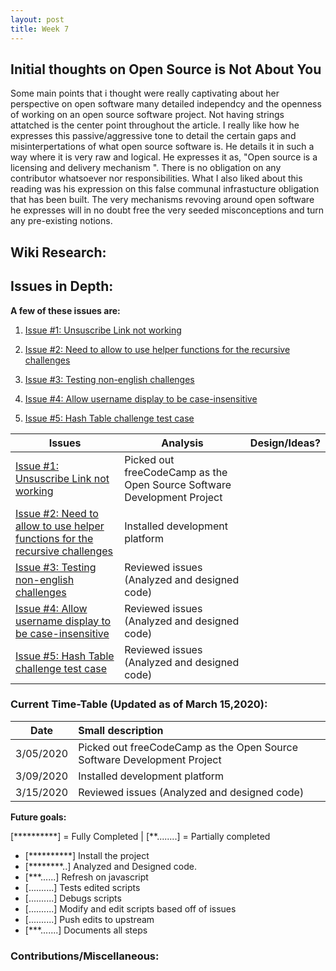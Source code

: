 ```yaml
---
layout: post
title: Week 7
---
```


## Initial thoughts on Open Source is Not About You
  Some main points that i thought were really captivating about her perspective on open software many detailed independcy and the openness of working on an open source software project. Not having strings attatched is the center point throughout the article. I really like how he expresses this passive/aggressive tone to detail the certain gaps and misinterpertations of what open source software is. He details it in such a way where it is very raw and logical. He expresses it as, "Open source is a licensing and delivery mechanism ". There is no obligation on any contributor whatsoever nor responsibilities. What I also liked about this reading was his expression on this false communal infrastucture obligation that has been built. The very mechanisms revoving around open software he expresses will in no doubt free the very seeded misconceptions and turn any pre-existing notions.

## Wiki Research:


## Issues in Depth:
  
 **A few of these issues are:**

1. [Issue #1: Unsuscribe Link not working](https://github.com/freeCodeCamp/freeCodeCamp/issues/38322)

2. [Issue #2: Need to allow to use helper functions for the recursive challenges](https://github.com/freeCodeCamp/freeCodeCamp/issues/37868)

3. [Issue #3: Testing non-english challenges](https://github.com/freeCodeCamp/freeCodeCamp/issues/34641)

4. [Issue #4: Allow username display to be case-insensitive](https://github.com/freeCodeCamp/freeCodeCamp/issues/35525)

5. [Issue #5: Hash Table challenge test case](https://github.com/freeCodeCamp/freeCodeCamp/issues/38049)


Issues| Analysis | Design/Ideas? 
|---|---|:---|
|[Issue #1: Unsuscribe Link not working](https://github.com/freeCodeCamp/freeCodeCamp/issues/38322)| Picked out freeCodeCamp as the Open Source Software Development Project | |
|[Issue #2: Need to allow to use helper functions for the recursive challenges](https://github.com/freeCodeCamp/freeCodeCamp/issues/37868) | Installed development platform | |
|[Issue #3: Testing non-english challenges](https://github.com/freeCodeCamp/freeCodeCamp/issues/34641) | Reviewed issues (Analyzed and designed code)| |
|[Issue #4: Allow username display to be case-insensitive](https://github.com/freeCodeCamp/freeCodeCamp/issues/35525) | Reviewed issues (Analyzed and designed code)| |
|[Issue #5: Hash Table challenge test case](https://github.com/freeCodeCamp/freeCodeCamp/issues/38049) | Reviewed issues (Analyzed and designed code)| |





### Current Time-Table (Updated as of March 15,2020):

 Date| Small description 
|---|:---|
| 3/05/2020 | Picked out freeCodeCamp as the Open Source Software Development Project |
| 3/09/2020 | Installed development platform | 
| 3/15/2020 | Reviewed issues (Analyzed and designed code)|
   
**Future goals:**

[**********] = Fully Completed | [**........] = Partially completed

- [**********] Install the project 
- [********..] Analyzed and Designed code.
- [***......] Refresh on javascript
- [..........] Tests edited scripts
- [..........] Debugs scripts 
- [..........] Modify and edit scripts based off of issues
- [..........] Push edits to upstream 
- [***.......] Documents all steps 


### Contributions/Miscellaneous:
   


